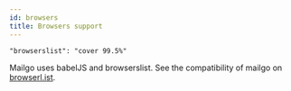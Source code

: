 ```yaml
---
id: browsers
title: Browsers support
---
```


`"browserslist": "cover 99.5%"`

Mailgo uses babelJS and browserslist. See the compatibility of mailgo on <a href="https://browserl.ist/?q=cover+99.5%25">browserl.ist</a>.
